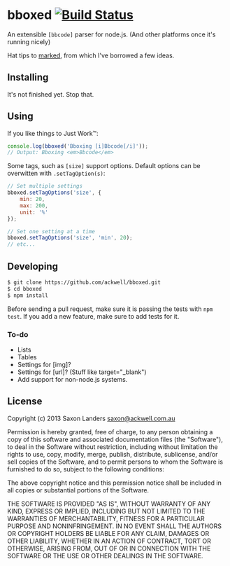 # bboxed [![Build Status](https://travis-ci.org/ackwell/bboxed.png?branch=master)](https://travis-ci.org/ackwell/bboxed)

An extensible `[bbcode]` parser for node.js. (And other platforms once it's running nicely)

Hat tips to [marked](https://github.com/chjj/marked/), from which I've borrowed a few ideas.

## Installing

It's not finished yet. Stop that.

## Using

If you like things to Just Work™:

```js
console.log(bboxed('Bboxing [i]Bbcode[/i]'));
// Output: Bboxing <em>Bbcode</em>
```

Some tags, such as `[size]` support options. Default options can be overwitten
with `.setTagOption(s)`:

```js
// Set multiple settings
bboxed.setTagOptions('size', {
	min: 20,
	max: 200,
	unit: '%'
});

// Set one setting at a time
bboxed.setTagOptions('size', 'min', 20);
// etc...
```

## Developing

```sh
$ git clone https://github.com/ackwell/bboxed.git
$ cd bboxed
$ npm install
```

Before sending a pull request, make sure it is passing the tests with `npm test`.
If you add a new feature, make sure to add tests for it.

### To-do

* Lists
* Tables
* Settings for [img]?
* Settings for [url]? (Stuff like target="_blank")
* Add support for non-node.js systems.

## License

Copyright (c) 2013 Saxon Landers <saxon@ackwell.com.au>

Permission is hereby granted, free of charge, to any person obtaining a copy
of this software and associated documentation files (the "Software"), to deal
in the Software without restriction, including without limitation the rights
to use, copy, modify, merge, publish, distribute, sublicense, and/or sell
copies of the Software, and to permit persons to whom the Software is
furnished to do so, subject to the following conditions:

The above copyright notice and this permission notice shall be included in
all copies or substantial portions of the Software.

THE SOFTWARE IS PROVIDED "AS IS", WITHOUT WARRANTY OF ANY KIND, EXPRESS OR
IMPLIED, INCLUDING BUT NOT LIMITED TO THE WARRANTIES OF MERCHANTABILITY,
FITNESS FOR A PARTICULAR PURPOSE AND NONINFRINGEMENT. IN NO EVENT SHALL THE
AUTHORS OR COPYRIGHT HOLDERS BE LIABLE FOR ANY CLAIM, DAMAGES OR OTHER
LIABILITY, WHETHER IN AN ACTION OF CONTRACT, TORT OR OTHERWISE, ARISING FROM,
OUT OF OR IN CONNECTION WITH THE SOFTWARE OR THE USE OR OTHER DEALINGS IN
THE SOFTWARE.